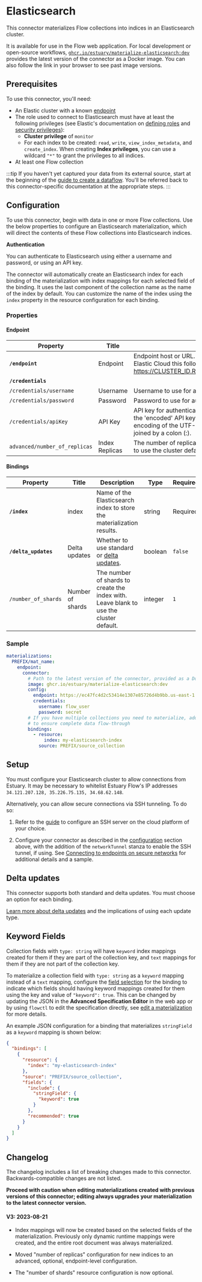 # Elasticsearch

This connector materializes Flow collections into indices in an Elasticsearch cluster.

It is available for use in the Flow web application. For local development or open-source workflows, [`ghcr.io/estuary/materialize-elasticsearch:dev`](https://ghcr.io/estuary/materialize-elasticsearch:dev) provides the latest version of the connector as a Docker image. You can also follow the link in your browser to see past image versions.

## Prerequisites

To use this connector, you'll need:

- An Elastic cluster with a known [endpoint](https://www.elastic.co/guide/en/elasticsearch/reference/current/getting-started.html#send-requests-to-elasticsearch)
- The role used to connect to Elasticsearch must have at least the following privileges (see Elastic's documentation on [defining roles](https://www.elastic.co/guide/en/elasticsearch/reference/current/defining-roles.html#roles-indices-priv) and [security privileges](https://www.elastic.co/guide/en/elasticsearch/reference/current/security-privileges.html#privileges-list-indices)):
  - **Cluster privilege** of `monitor`
  - For each index to be created: `read`, `write`, `view_index_metadata`, and `create_index`. When creating **Index privileges**, you can use a wildcard `"*"` to grant the privileges to all indices.
- At least one Flow collection

:::tip
If you haven't yet captured your data from its external source, start at the beginning of the [guide to create a dataflow](../../../guides/create-dataflow.md). You'll be referred back to this connector-specific documentation at the appropriate steps.
:::

## Configuration

To use this connector, begin with data in one or more Flow collections.
Use the below properties to configure an Elasticsearch materialization, which will direct the contents of these Flow collections into Elasticsearch indices.

**Authentication**

You can authenticate to Elasticsearch using either a username and password, or using an API key.

The connector will automatically create an Elasticsearch index for each binding of the materialization with index mappings for each selected field of the binding. It uses the last component of the collection name as the name of the index by default. You can customize the name of the index using the `index` property in the resource configuration for each binding.

### Properties

#### Endpoint

| Property                      | Title          | Description                                                                                                                                                                                             | Type    | Required/Default |
| ----------------------------- | -------------- | ------------------------------------------------------------------------------------------------------------------------------------------------------------------------------------------------------- | ------- | ---------------- |
| **`/endpoint`**               | Endpoint       | Endpoint host or URL. Must start with http:// or https://. If using Elastic Cloud this follows the format https://CLUSTER_ID.REGION.CLOUD_PLATFORM.DOMAIN:PORT                                          | string  | Required         |
| **`/credentials`**            |                |                                                                                                                                                                                                         | object  | Required         |
| `/credentials/username`       | Username       | Username to use for authenticating with Elasticsearch.                                                                                                                                                  | string  |                  |
| `/credentials/password`       | Password       | Password to use for authenticating with Elasticsearch.                                                                                                                                                  | string  |                  |
| `/credentials/apiKey`         | API Key        | API key for authenticating with the Elasticsearch API. Must be the 'encoded' API key credentials, which is the Base64-encoding of the UTF-8 representation of the id and api_key joined by a colon (:). | string  |                  |
| `advanced/number_of_replicas` | Index Replicas | The number of replicas to create new indices with. Leave blank to use the cluster default.                                                                                                              | integer |                  |

#### Bindings

| Property             | Title            | Description                                                                            | Type    | Required/Default |
| -------------------- | ---------------- | -------------------------------------------------------------------------------------- | ------- | ---------------- |
| **`/index`**         | index            | Name of the Elasticsearch index to store the materialization results.                  | string  | Required         |
| **`/delta_updates`** | Delta updates    | Whether to use standard or [delta updates](#delta-updates).                            | boolean | `false`          |
| `/number_of_shards`  | Number of shards | The number of shards to create the index with. Leave blank to use the cluster default. | integer | `1`              |

### Sample

```yaml
materializations:
  PREFIX/mat_name:
    endpoint:
      connector:
        # Path to the latest version of the connector, provided as a Docker image
        image: ghcr.io/estuary/materialize-elasticsearch:dev
        config:
          endpoint: https://ec47fc4d2c53414e1307e85726d4b9bb.us-east-1.aws.found.io:9243
          credentials:
            username: flow_user
            password: secret
        # If you have multiple collections you need to materialize, add a binding for each one
        # to ensure complete data flow-through
        bindings:
          - resource:
              index: my-elasticsearch-index
            source: PREFIX/source_collection
```

## Setup

You must configure your Elasticsearch cluster to allow connections from Estuary. It may be necessary to whitelist Estuary Flow's IP addresses `34.121.207.128, 35.226.75.135, 34.68.62.148`.

Alternatively, you can allow secure connections via SSH tunneling. To do so:

1. Refer to the [guide](../../../../guides/connect-network/) to configure an SSH server on the cloud platform of your choice.

2. Configure your connector as described in the [configuration](#configuration) section above, with the addition of the `networkTunnel` stanza to enable the SSH tunnel, if using. See [Connecting to endpoints on secure networks](../../../concepts/connectors.md#connecting-to-endpoints-on-secure-networks) for additional details and a sample.

## Delta updates

This connector supports both standard and delta updates. You must choose an option for each binding.

[Learn more about delta updates](../../../concepts/materialization.md#delta-updates) and the implications of using each update type.

## Keyword Fields

Collection fields with `type: string` will have `keyword` index mappings created for them if they
are part of the collection key, and `text` mappings for them if they are not part of the collection
key.

To materialize a collection field with `type: string` as a `keyword` mapping instead of a `text`
mapping, configure the [field selection](../../../concepts/materialization.md#projected-fields) for
the binding to indicate which fields should having keyword mappings created for them using the key
and value of `"keyword": true`. This can be changed by updating the JSON in the **Advanced
Specification Editor** in the web app or by using `flowctl` to edit the specification directly, see
[edit a materialization](../../../guides/edit-data-flows.md#edit-a-materialization) for more details.

An example JSON configuration for a binding that materializes `stringField` as a `keyword` mapping
is shown below:

```json
{
  "bindings": [
    {
      "resource": {
        "index": "my-elasticsearch-index"
      },
      "source": "PREFIX/source_collection",
      "fields": {
        "include": {
          "stringField": {
            "keyword": true
          }
        },
        "recommended": true
      }
    }
  ]
}
```

## Changelog

The changelog includes a list of breaking changes made to this connector. Backwards-compatible changes are not listed.

**Proceed with caution when editing materializations created with previous versions of this connector; editing always upgrades your materialization to the latest connector version.**

#### V3: 2023-08-21

- Index mappings will now be created based on the selected fields of the materialization. Previously only dynamic runtime mappings were created, and the entire root document was always materialized.

- Moved "number of replicas" configuration for new indices to an advanced, optional, endpoint-level configuration.

- The "number of shards" resource configuration is now optional.
